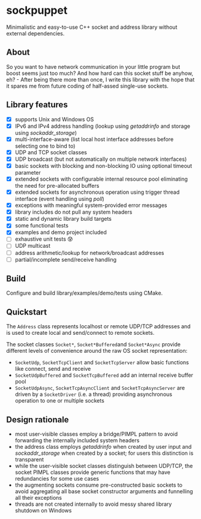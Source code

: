 # sockpuppet
Minimalistic and easy-to-use C++ socket and address library without external dependencies.

## About
So you want to have network communication in your little program but boost seems just too much? And how hard can this socket stuff be anyhow, eh? - After being there more than once, I write this library with the hope that it spares me from future coding of half-assed single-use sockets.

## Library features
- [x] supports Unix and Windows OS
- [x] IPv6 and IPv4 address handling (lookup using *getaddrinfo* and storage using *sockaddr_storage*)
- [x] multi-interface-aware (list local host interface addresses before selecting one to bind to)
- [x] UDP and TCP socket classes
- [X] UDP broadcast (but not automatically on multiple network interfaces)
- [x] basic sockets with blocking and non-blocking IO using optional timeout parameter
- [x] extended sockets with configurable internal resource pool eliminating the need for pre-allocated buffers
- [x] extended sockets for asynchronous operation using trigger thread interface (event handling using *poll*)
- [x] exceptions with meaningful system-provided error messages
- [x] library includes do not pull any system headers
- [x] static and dynamic library build targets
- [x] some functional tests
- [x] examples and demo project included
- [ ] exhaustive unit tests :cold_sweat:
- [ ] UDP multicast
- [ ] address arithmetic/lookup for network/broadcast addresses
- [ ] partial/incomplete send/receive handling

## Build
Configure and build library/examples/demo/tests using CMake.

## Quickstart
The `Address` class represents localhost or remote UDP/TCP addresses and is used to create local and send/connect to remote sockets.

The socket classes `Socket*`, `Socket*Buffered`and `Socket*Async` provide different levels of convenience around the raw OS socket representation:
* `SocketUdp`, `SocketTcpClient` and `SocketTcpServer` allow basic functions like connect, send and receive
* `SocketUdpBuffered` and `SocketTcpBuffered` add an internal receive buffer pool
* `SocketUdpAsync`, `SocketTcpAsyncClient` and `SocketTcpAsyncServer` are driven by a `SocketDriver` (i.e. a thread) providing asynchronous operation to one or multiple sockets

## Design rationale
* most user-visible classes employ a bridge/PIMPL pattern to avoid forwarding the internally included system headers
* the address class employs *getaddrinfo* when created by user input and *sockaddr_storage* when created by a socket; for users this distinction is transparent
* while the user-visible socket classes distinguish between UDP/TCP, the socket PIMPL classes provide generic functions that may have redundancies for some use cases
* the augmenting sockets consume pre-constructed basic sockets to avoid aggregating all base socket constructor arguments and funnelling all their exceptions
* threads are not created internally to avoid messy shared library shutdown on Windows
